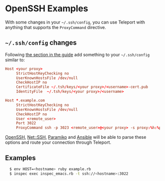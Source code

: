 # OpenSSH Examples

With some changes in your `~/.ssh/config`, you can use Teleport with anything that supports the `ProxyCommand` directive.

## `~/.ssh/config` changes

Following [the section in the guide](https://gravitational.com/teleport/docs/admin-guide/#using-teleport-with-openssh) add something to your `~/.ssh/config` similar to:

```conf
Host <your proxy>
     StrictHostKeyChecking no
     UserKnownHostsFile /dev/null
     CheckHostIP no
     CertificateFile ~/.tsh/keys/<your proxy>/<username>-cert.pub
     IdentityFile  ~/.tsh/keys/<your proxy>/<username>

Host *.example.com
     StrictHostKeyChecking no
     UserKnownHostsFile /dev/null
     CheckHostIP no
     User <remote_user>
     Port 3022
     ProxyCommand ssh -p 3023 <remote_user>@<your proxy> -s proxy:%h:%p
```

[OpenSSH](https://www.openssh.com), [Net::SSH](https://github.com/net-ssh/net-ssh), [Paramiko](http://www.paramiko.org) and [Ansible](https://www.ansible.com) will be able to parse these options
and route your connection through Teleport.

## Examples

```sh
  $ env HOST=<hostname> ruby example.rb
  $ inspec exec inspec_emacs.rb -t ssh://<hostname>:3022
```
